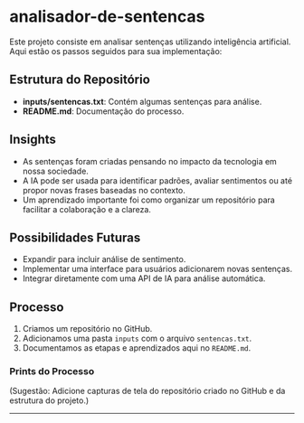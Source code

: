 # analisador-de-sentencas

Este projeto consiste em analisar sentenças utilizando inteligência artificial. Aqui estão os passos seguidos para sua implementação:

## Estrutura do Repositório
- **inputs/sentencas.txt**: Contém algumas sentenças para análise.
- **README.md**: Documentação do processo.

## Insights
- As sentenças foram criadas pensando no impacto da tecnologia em nossa sociedade.
- A IA pode ser usada para identificar padrões, avaliar sentimentos ou até propor novas frases baseadas no contexto.
- Um aprendizado importante foi como organizar um repositório para facilitar a colaboração e a clareza.

## Possibilidades Futuras
- Expandir para incluir análise de sentimento.
- Implementar uma interface para usuários adicionarem novas sentenças.
- Integrar diretamente com uma API de IA para análise automática.

## Processo
1. Criamos um repositório no GitHub.
2. Adicionamos uma pasta `inputs` com o arquivo `sentencas.txt`.
3. Documentamos as etapas e aprendizados aqui no `README.md`.

### Prints do Processo
(Sugestão: Adicione capturas de tela do repositório criado no GitHub e da estrutura do projeto.)

---

